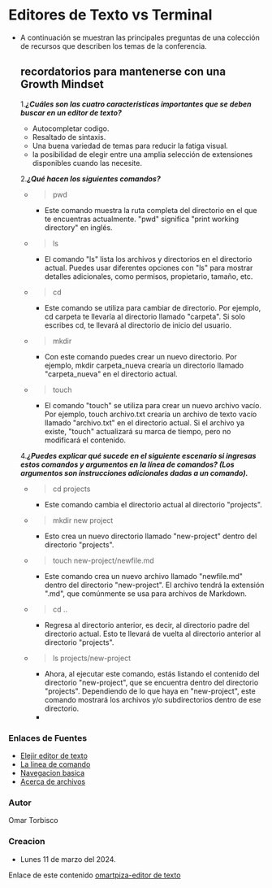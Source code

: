 # Editores de Texto vs Terminal
- A continuación se muestran las principales preguntas de una colección de recursos que describen los temas de la conferencia.
  ## recordatorios para mantenerse con una **Growth Mindset**
  
   1.***¿Cuáles son las cuatro características importantes que se deben buscar en un editor de texto?***
    - Autocompletar codigo.
    - Resaltado de sintaxis.
    - Una buena variedad de temas para reducir la fatiga visual.
    - la posibilidad de elegir entre una amplia selección de extensiones disponibles cuando las necesite.
      
   2.***¿Qué hacen los siguientes comandos?***
    - >pwd
      - Este comando muestra la ruta completa del directorio en el que te encuentras actualmente. "pwd" significa "print working directory" en inglés.
    - >ls
      - El comando "ls" lista los archivos y directorios en el directorio actual. Puedes usar diferentes opciones con "ls" para mostrar detalles adicionales, como permisos, propietario, tamaño, etc.
    - >cd
      - Este comando se utiliza para cambiar de directorio. Por ejemplo, cd carpeta te llevaría al directorio llamado "carpeta". Si solo escribes cd, te llevará al directorio de inicio del usuario.
    - >mkdir
      - Con este comando puedes crear un nuevo directorio. Por ejemplo, mkdir carpeta_nueva crearía un directorio llamado "carpeta_nueva" en el directorio actual.
    - >touch
      -  El comando "touch" se utiliza para crear un nuevo archivo vacío. Por ejemplo, touch archivo.txt crearía un archivo de texto vacío llamado "archivo.txt" en el directorio actual. Si el archivo ya existe, "touch" actualizará su marca de tiempo, pero no modificará el contenido.
    
   4.***¿Puedes explicar qué sucede en el siguiente escenario si ingresas estos comandos y argumentos en la línea de comandos? (Los argumentos son instrucciones adicionales dadas a un comando).***

    - >cd projects
      -  Este comando cambia el directorio actual al directorio "projects".
    - >mkdir new project
      - Esto crea un nuevo directorio llamado "new-project" dentro del directorio "projects".
    - >touch new-project/newfile.md
      - Este comando crea un nuevo archivo llamado "newfile.md" dentro del directorio "new-project". El archivo tendrá la extensión ".md", que comúnmente se usa para archivos de Markdown.
    - >cd ..
      - Regresa al directorio anterior, es decir, al directorio padre del directorio actual. Esto te llevará de vuelta al directorio anterior al directorio "projects".
    - >ls projects/new-project
      - Ahora, al ejecutar este comando, estás listando el contenido del directorio "new-project", que se encuentra dentro del directorio "projects". Dependiendo de lo que haya en "new-project", este comando mostrará los archivos y/o subdirectorios dentro de ese directorio.
      - 
### Enlaces de Fuentes
-  [Elejir editor de texto](https://entertechschool.github.io/code-102-guide/curriculum/class-02/Choosing-A-Text-Editor-The-Older-Coder-es.pdf)
- [La linea de comando](https://ryanstutorials.net/linuxtutorial/commandline.php)
- [Navegacion basica](https://ryanstutorials.net/linuxtutorial/navigation.php)
- [Acerca de archivos](https://ryanstutorials.net/linuxtutorial/aboutfiles.php)

### Autor
Omar Torbisco

### Creacion
- Lunes 11 de marzo del 2024.

Enlace de este contenido [omartpiza-editor de texto](https://omartpiza.github.io/reading-notes/editortexto)
